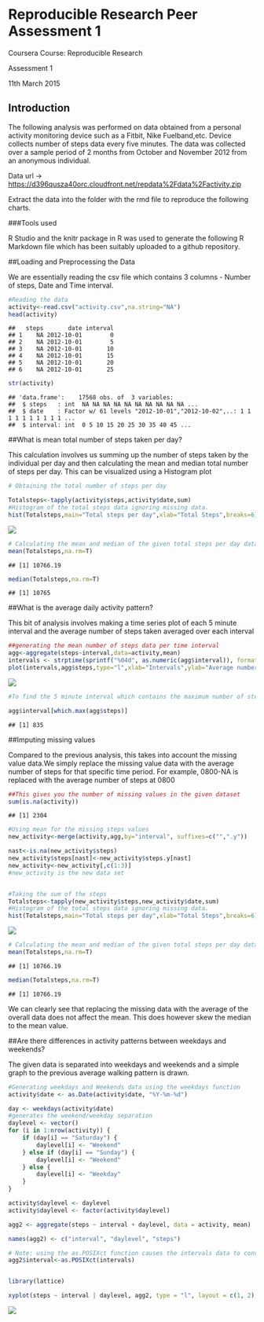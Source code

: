 Reproducible Research Peer Assessment 1
=======================================

Coursera Course: Reproducible Research

Assessment 1

11th March 2015

## Introduction
The following analysis was performed on data obtained from a personal activity monitoring device such as a Fitbit, Nike Fuelband,etc. Device collects number of steps data every five minutes. The data was collected over a sample period of 2 months from October and November 2012 from an anonymous individual. 

Data url -> https://d396qusza40orc.cloudfront.net/repdata%2Fdata%2Factivity.zip

Extract the data into the folder with the rmd file to reproduce the following charts.

###Tools used

R Studio and the knitr package in R was used to generate the following R Markdown file which has been suitably uploaded to a github repository.

##Loading and Preprocessing the Data

We are essentially reading the csv file which contains 3 columns - Number of steps, Date and Time interval. 


```r
#Reading the data
activity<-read.csv("activity.csv",na.string="NA")
head(activity)
```

```
##   steps       date interval
## 1    NA 2012-10-01        0
## 2    NA 2012-10-01        5
## 3    NA 2012-10-01       10
## 4    NA 2012-10-01       15
## 5    NA 2012-10-01       20
## 6    NA 2012-10-01       25
```

```r
str(activity)
```

```
## 'data.frame':	17568 obs. of  3 variables:
##  $ steps   : int  NA NA NA NA NA NA NA NA NA NA ...
##  $ date    : Factor w/ 61 levels "2012-10-01","2012-10-02",..: 1 1 1 1 1 1 1 1 1 1 ...
##  $ interval: int  0 5 10 15 20 25 30 35 40 45 ...
```
##What is mean total number of steps taken per day?

This calculation involves us summing up the number of steps taken by the individual per day and then calculating the mean and median total number of steps per day. This can be visualized using a Histogram plot


```r
# Obtaining the total number of steps per day

Totalsteps<-tapply(activity$steps,activity$date,sum)
#Histogram of the total steps data ignoring missing data.
hist(Totalsteps,main="Total steps per day",xlab="Total Steps",breaks=6)
```

![](PA1_template_files/figure-html/mean-1.png) 

```r
# Calculating the mean and median of the given total steps per day data
mean(Totalsteps,na.rm=T)
```

```
## [1] 10766.19
```

```r
median(Totalsteps,na.rm=T)
```

```
## [1] 10765
```

##What is the average daily activity pattern?

This bit of analysis involves making a time series plot of each 5 minute interval and the average number of steps taken averaged over each interval 


```r
##generating the mean number of steps data per time interval
agg<-aggregate(steps~interval,data=activity,mean)
intervals <- strptime(sprintf("%04d", as.numeric(agg$interval)), format="%H%M")
plot(intervals,agg$steps,type="l",xlab="Intervals",ylab="Average number of steps",main="Daily Activity Pattern")
```

![](PA1_template_files/figure-html/daily_activity-1.png) 

```r
#To find the 5 minute interval which contains the maximum number of steps on average

agg$interval[which.max(agg$steps)]
```

```
## [1] 835
```

##Imputing missing values

Compared to the previous analysis, this takes into account the missing value data.We simply replace the missing value data with the average number of steps for that specific time period. For example, 0800-NA is replaced with the average number of steps at 0800


```r
##This gives you the number of missing values in the given dataset
sum(is.na(activity))
```

```
## [1] 2304
```

```r
#Using mean for the missing steps values
new_activity<-merge(activity,agg,by="interval", suffixes=c("",".y"))

nast<-is.na(new_activity$steps)
new_activity$steps[nast]<-new_activity$steps.y[nast]
new_activity<-new_activity[,c(1:3)]
#new_activity is the new data set


#Taking the sum of the steps
Totalsteps<-tapply(new_activity$steps,new_activity$date,sum)
#Histogram of the total steps data ignoring missing data.
hist(Totalsteps,main="Total steps per day",xlab="Total Steps",breaks=6)
```

![](PA1_template_files/figure-html/missingvalues-1.png) 

```r
# Calculating the mean and median of the given total steps per day data
mean(Totalsteps,na.rm=T)
```

```
## [1] 10766.19
```

```r
median(Totalsteps,na.rm=T)
```

```
## [1] 10766.19
```
We can clearly see that replacing the missing data with the average of the overall data does not affect the mean. This does however skew the median to the mean value.

##Are there differences in activity patterns between weekdays and weekends?

The given data is separated into weekdays and weekends and a simple graph to the previous average walking pattern is drawn.


```r
#Generating weekdays and Weekends data using the weekdays function
activity$date <- as.Date(activity$date, "%Y-%m-%d")

day <- weekdays(activity$date)
#generates the weekend/weekday separation
daylevel <- vector()
for (i in 1:nrow(activity)) {
    if (day[i] == "Saturday") {
        daylevel[i] <- "Weekend"
    } else if (day[i] == "Sunday") {
        daylevel[i] <- "Weekend"
    } else {
        daylevel[i] <- "Weekday"
    }
}

activity$daylevel <- daylevel
activity$daylevel <- factor(activity$daylevel)

agg2 <- aggregate(steps ~ interval + daylevel, data = activity, mean)

names(agg2) <- c("interval", "daylevel", "steps")

# Note: using the as.POSIXct function causes the intervals data to convert to intervals for this given day. This unfortunately causes my plot to contain the day as well and i don't particularly know how to remove that bit of data.
agg2$interval<-as.POSIXct(intervals)


library(lattice)

xyplot(steps ~ interval | daylevel, agg2, type = "l", layout = c(1, 2), xlab = "Interval", ylab = "Number of steps")
```

![](PA1_template_files/figure-html/weekends-1.png) 

